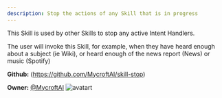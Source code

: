 ```yaml
---
description: Stop the actions of any Skill that is in progress
---
```

This Skill is used by other Skills to stop any active Intent Handlers.

The user will invoke this Skill, for example, when they have heard enough about a subject (ie Wiki), or heard enough of the news report (News) or music (Spotify)

**Github:** (https://github.com/MycroftAI/skill-stop)

**Owner:** [@MycroftAI](https://github.com/MycroftAI) ![avatart](https://avatars0.githubusercontent.com/u/14171097?v=4)


